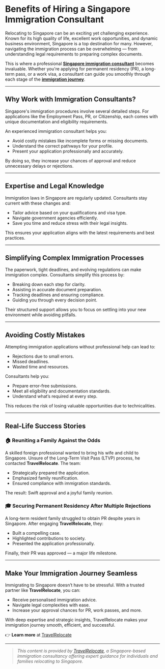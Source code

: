 # Benefits of Hiring a Singapore Immigration Consultant

Relocating to Singapore can be an exciting yet challenging experience. Known for its high quality of life, excellent work opportunities, and dynamic business environment, Singapore is a top destination for many. However, navigating the immigration process can be overwhelming — from understanding legal requirements to preparing complex documents.

This is where a professional **[Singapore immigration consultant](https://travelrelocate.com/singapore-immigration-service/qualities-immigration-consultant/)** becomes invaluable. Whether you're applying for permanent residency (PR), a long-term pass, or a work visa, a consultant can guide you smoothly through each stage of the **[immigration journey](https://travelrelocate.com/immigration-services/)**.

---

## Why Work with Immigration Consultants?

Singapore's immigration procedures involve several detailed steps. For applications like the Employment Pass, PR, or Citizenship, each comes with unique documentation and eligibility requirements.

An experienced immigration consultant helps you:

- Avoid costly mistakes like incomplete forms or missing documents.
- Understand the correct pathways for your profile.
- Present your application professionally and accurately.

By doing so, they increase your chances of approval and reduce unnecessary delays or rejections.

---

## Expertise and Legal Knowledge

Immigration laws in Singapore are regularly updated. Consultants stay current with these changes and:

- Tailor advice based on your qualifications and visa type.
- Navigate government agencies efficiently.
- Save you time and reduce stress with their legal insights.

This ensures your application aligns with the latest requirements and best practices.

---

## Simplifying Complex Immigration Processes

The paperwork, tight deadlines, and evolving regulations can make immigration complex. Consultants simplify this process by:

- Breaking down each step for clarity.
- Assisting in accurate document preparation.
- Tracking deadlines and ensuring compliance.
- Guiding you through every decision point.

Their structured support allows you to focus on settling into your new environment while avoiding pitfalls.

---

## Avoiding Costly Mistakes

Attempting immigration applications without professional help can lead to:

- Rejections due to small errors.
- Missed deadlines.
- Wasted time and resources.

Consultants help you:

- Prepare error-free submissions.
- Meet all eligibility and documentation standards.
- Understand what’s required at every step.

This reduces the risk of losing valuable opportunities due to technicalities.

---

## Real-Life Success Stories

### 🏠 Reuniting a Family Against the Odds

A skilled foreign professional wanted to bring his wife and child to Singapore. Unsure of the Long-Term Visit Pass (LTVP) process, he contacted **TravelRelocate**. The team:

- Strategically prepared the application.
- Emphasized family reunification.
- Ensured compliance with immigration standards.

The result: Swift approval and a joyful family reunion.

### 🎓 Securing Permanent Residency After Multiple Rejections

A long-term resident family struggled to obtain PR despite years in Singapore. After engaging **TravelRelocate**, they:

- Built a compelling case.
- Highlighted contributions to society.
- Presented the application professionally.

Finally, their PR was approved — a major life milestone.

---

## Make Your Immigration Journey Seamless

Immigrating to Singapore doesn’t have to be stressful. With a trusted partner like **TravelRelocate**, you can:

- Receive personalised immigration advice.
- Navigate legal complexities with ease.
- Increase your approval chances for PR, work passes, and more.

With deep expertise and strategic insights, TravelRelocate makes your immigration journey smooth, efficient, and successful.

👉 **Learn more** at [TravelRelocate](https://travelrelocate.com)

---

> *This content is provided by [TravelRelocate](https://www.travelrelocate.com.sg), a Singapore-based immigration consultancy offering expert guidance for individuals and families relocating to Singapore.*

